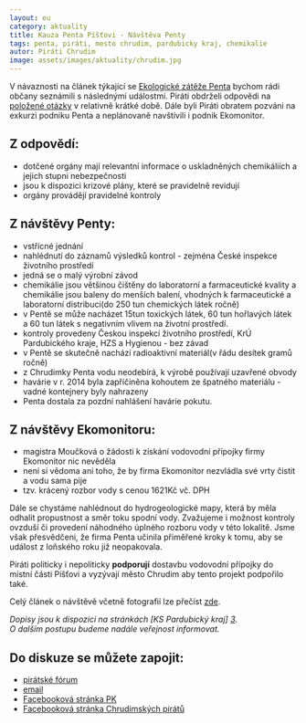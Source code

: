 ```yaml
---
layout: eu
category: aktuality
title: Kauza Penta Píšťovi - Návštěva Penty
tags: penta, piráti, mesto chrudim, pardubicky kraj, chemikalie
autor: Piráti Chrudim
image: assets/images/aktuality/chrudim.jpg
---
```


  V návaznosti na článek týkající se [Ekologické zátěže Penta][1] bychom rádi občany seznámili s následnými událostmi. Piráti obdrželi odpovědi na [položené otázky][2] v relativně krátké době. Dále byli Piráti obratem pozváni na exkurzi podniku Penta a neplánovaně navštívili i podnik Ekomonitor.

Z odpovědí:
-----------
* dotčené orgány mají relevantní informace o uskladněných chemikáliích a jejich stupni nebezpečnosti
* jsou k dispozici krizové plány, které se pravidelně revidují
* orgány provádějí pravidelné kontroly

Z návštěvy Penty:
-----------------
* vstřícné jednání
* nahlédnutí do záznamů výsledků kontrol - zejména České inspekce životního prostředí
* jedná se o malý výrobní závod 
* chemikálie jsou většinou čištěny do laboratorní a farmaceutické kvality a chemikálie jsou baleny do menších balení, vhodných k farmaceutické a laboratorní distribuci(do 250 tun chemických látek ročně)
* v Pentě se může nacházet 15tun toxických látek, 60 tun hořlavých látek a 60 tun látek s negativním vlivem na životní prostředí. 
* kontroly provedeny Českou inspekcí životního prostředí, KrÚ Pardubického kraje, HZS a Hygienou - bez závad
* v Pentě se skutečně nachází radioaktivní materiál(v řádu desítek gramů ročně)
* z Chrudimky Penta vodu neodebírá, k výrobě používají uzavřené obvody
* havárie v r. 2014 byla zapříčiněna kohoutem ze špatného materiálu - vadné kontejnery byly nahrazeny
* Penta dostala za pozdní nahlášení havárie pokutu.

Z návštěvy Ekomonitoru:
-----------------------
* magistra Moučková o žádosti k získání vodovodní přípojky firmy Ekomonitor nic nevěděla
* není si vědoma ani toho, že by firma Ekomonitor nezvládla své vrty čistit a vodu sama pije
* tzv. krácený rozbor vody s cenou 1621Kč vč. DPH

Dále se chystáme nahlédnout do hydrogeologické mapy, která by měla odhalit propustnost a směr toku spodní vody.
Zvažujeme i možnost kontroly ovzduší či provedení náhodného úplného rozboru vody v této lokalitě. Jsme však přesvědčeni, že firma Penta učinila přiměřené kroky k tomu, aby se událost z loňského roku již neopakovala.

Piráti politicky i nepoliticky **podporují** dostavbu vodovodní přípojky do místní části Píšťovi a vyzývají město Chrudim aby tento projekt podpořilo také. 

Celý článek o návštěvě včetně fotografií lze přečíst [zde][8].
  
*Dopisy jsou k dispozici na stránkách [KS Pardubický kraj] [3].*  
*O dalším postupu budeme nadále veřejnost informovat.*

Do diskuze se můžete zapojit: 
-----------------------------
* [pirátské fórum][4]
* [email][5]
* [Facebooková stránka PK][6]
* [Facebooková stránka Chrudimských pirátů][7]


[1]: /Ekologicka_zatez_Penta.html
[2]: https://www.pirati.cz/regiony/pardubicko/start#kauza_penta
[3]: https://www.pirati.cz/regiony/pardubicko/start
[4]: https://forum.pirati.cz/krajske-forum-pardubicky-kraj-f414/kauza-penta-chrudim-t28831.html
[5]: mailto:pardubickykraj@pirati.cz
[6]: https://www.facebook.com/pages/Pir%C3%A1ti-Pardubick%C3%BD-kraj/161396423900274?ref=ts&fref=ts
[7]: https://www.facebook.com/CeskaPiratskaStranaChrudim?fref=ts
[8]: /Navsteva_Penty_a_Ekomonitoru.html
